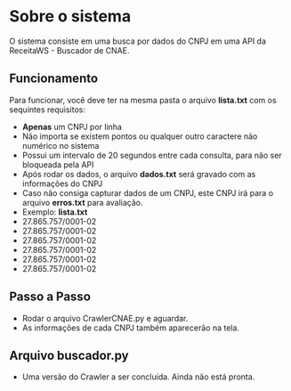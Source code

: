 # Sobre o sistema

O sistema consiste em uma busca por dados do CNPJ em uma API da ReceitaWS - Buscador de CNAE.

## Funcionamento

Para funcionar, você deve ter na mesma pasta o arquivo **lista.txt** com os sequintes requisitos:

- **Apenas** um CNPJ por linha
- Não importa se existem pontos ou qualquer outro caractere não numérico no sistema
- Possui um intervalo de 20 segundos entre cada consulta, para não ser bloqueada pela API
- Após rodar os dados, o arquivo **dados.txt** será gravado com as informações do CNPJ
- Caso não consiga capturar dados de um CNPJ, este CNPJ irá para o arquivo **erros.txt** para avaliação.
- Exemplo: **lista.txt**
- 27.865.757/0001-02
- 27.865.757/0001-02
- 27.865.757/0001-02
- 27.865.757/0001-02
- 27.865.757/0001-02
- 27.865.757/0001-02

## Passo a Passo

- Rodar o arquivo CrawlerCNAE.py e aguardar.
- As informações de cada CNPJ também aparecerão na tela.

## Arquivo buscador.py

- Uma versão do Crawler a ser concluída. Ainda não está pronta.
